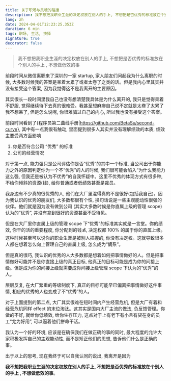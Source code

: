```yaml
---
title: 关于职场与灵魂的碰撞
description: 我不想把我职业生涯的决定权放在别人的手上, 不想把是否优秀的标准放在个别人的手上 , 不想做低效的事。
lang: zh
date: 2024-04-01T12:23:25.353Z
duration: 6 min
tags: 职场, 生活, 抉择
signature: true
decorator: false
---
```


> 我不想把我职业生涯的决定权放在别人的手上, 不想把是否优秀的标准放在个别人的手上 , 不想做低效的事

前段时间从微信离职来了深圳的一家 startup, 家人朋友们问起我为什么离职的时候, 大多数时候我的答案是呆着太累了或者太卷了之类的话。但是我内心里其实并没有接受这个答案, 因为我觉得这不是我离开的主要原因。

其实很长一段时间里我自己也没有想清楚我具体是为什么离开的, 我只是觉得呆着不舒服, 觉得继续待下去真的很难受。我甚至想麻痹自己说不定就是太卷了太累了我不想呆了, 但是怎么说呢, 你很难骗过自己的内心, 所以我也没有接受这个答案。

前段时间看到了{程序员第二曲线手册|https://github.com/BetaSu/second-curve}, 其中有一点我很有触动, 里面提到很多人其实并没有理解绩效的本质, 绩效主要受两方面影响

1. 你是否符合公司 “优秀” 的标准
2. 公司的经营情况

对于第一点, 能力强只是公司评估你是否“优秀”的其中一个标准, 当公司出于你能力之外的原因判定你为一个不“优秀”的人的时候, 我们很可能会陷入“为什么我能力这么强, 但我还是被认为不优秀”的自我怀疑中。这里不优秀的体现方式有很多种, 不给你倾斜的资源(钱), 给你普通或者低绩效甚至是裁员。

我身边有不少真的很优秀的人, 他们在大厂里混得真的不是很好(包括我自己)。因为我认识的优秀的朋友们, 大多数都很有个性, 换句话说是一些主观能动性很强的伙伴。他们就是因为没有做到公司 (其实大多数时候是你直属上级的管理 scope) 认为的“优秀”, 并没有拿到很好的资源甚至不受待见。

但是在大厂里你直属上级的管理 scope 下“优秀”的标准其实就是一言堂。你的绩效, 你干的活的重要程度, 你分配到的钱💰, 决定权都 100% 的属于你的直属上级。这种时候甚至可以说你的职业生涯是被别人把握的, 你没有决定权。这就导致很多人都在想着怎么向上管理自己的直属上级, 怎么成为“嫡系”。

但是真的很巧, 我认识的优秀的人大多数都是想着如何把事情做好的人。但是把事情做好可能并不是你直接上级的真正目标, 他真正的目标可能是成为你的间接上级。但是成为你的间接上级就需要成你间接上级管理 scope 下认为的“优秀”的人。

层层反复, 在大厂繁重的等级制度下, 真正的目标可能早已偏离把事情做好这件事情, 相应的优秀的人也变成了不“优秀”的人。

对于上面提到的第二点, 大厂其实很难在短时间内产生经营危机, 但是大厂有着和经营危机同样 effect 的末位淘汰。这其实是国内大厂主流的做法, 负反馈管理。你做的不好, 就给你低绩效, 给你生存压力, 这点对于上有老下有小且有贷在身的员工“尤为好用”, 可以逼着他们拼命干活。

我认为一个好的环境, 应该是在确保我们在做正确的事的同时, 最大程度的允许大家积极发挥自己的主观能动性, 而不是矫正他们的思想, 告诉他们什么是正确的事。

出于以上的思考, 现在我终于可以自我认同的说出, 我离开是因为

**我不想把我职业生涯的决定权放在别人的手上, 不想把是否优秀的标准放在个别人的手上 , 不想做低效的事**。
